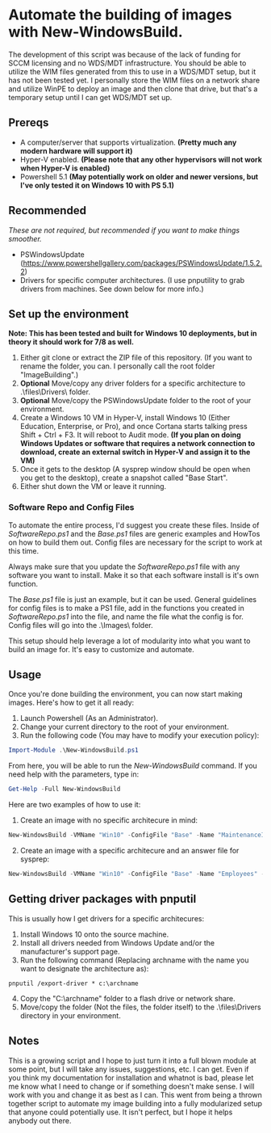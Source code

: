 # Automate the building of images with New-WindowsBuild.

The development of this script was because of the lack of funding for SCCM licensing and no WDS/MDT infrastructure. You should be able to utilize the WIM files generated from this to use in a WDS/MDT setup, but it has not been tested yet. I personally store the WIM files on a network share and utilize WinPE to deploy an image and then clone that drive, but that's a temporary setup until I can get WDS/MDT set up.

## Prereqs

- A computer/server that supports virtualization. **(Pretty much any modern hardware will support it)**
- Hyper-V enabled. **(Please note that any other hypervisors will not work when Hyper-V is enabled)**
- Powershell 5.1 **(May potentially work on older and newer versions, but I've only tested it on Windows 10 with PS 5.1)**
 
## Recommended

*These are not required, but recommended if you want to make things smoother.*

- PSWindowsUpdate (https://www.powershellgallery.com/packages/PSWindowsUpdate/1.5.2.2)
- Drivers for specific computer architectures. (I use pnputility to grab drivers from machines. See down below for more info.)

## Set up the environment

**Note: This has been tested and built for Windows 10 deployments, but in theory it should work for 7/8 as well.**

1. Either git clone or extract the ZIP file of this repository. (If you want to rename the folder, you can. I personally call the root folder "ImageBuilding".)
2. **Optional** Move/copy any driver folders for a specific architecture to .\files\Drivers\ folder.
3. **Optional** Move/copy the PSWindowsUpdate folder to the root of your environment.
4. Create a Windows 10 VM in Hyper-V, install Windows 10 (Either Education, Enterprise, or Pro), and once Cortana starts talking press Shift + Ctrl + F3. It will reboot to Audit mode. **(If you plan on doing Windows Updates or software that requires a network connection to download, create an external switch in Hyper-V and assign it to the VM)**
5. Once it gets to the desktop (A sysprep window should be open when you get to the desktop), create a snapshot called "Base Start".
6. Either shut down the VM or leave it running.

### Software Repo and Config Files

To automate the entire process, I'd suggest you create these files. Inside of *SoftwareRepo.ps1* and the *Base.ps1* files are generic examples and HowTos on how to build them out. Config files are necessary for the script to work at this time.

Always make sure that you update the *SoftwareRepo.ps1* file with any software you want to install. Make it so that each software install is it's own function.

The *Base.ps1* file is just an example, but it can be used. General guidelines for config files is to make a PS1 file, add in the functions you created in *SoftwareRepo.ps1* into the file, and name the file what the config is for. Config files will go into the .\Images\ folder.

This setup should help leverage a lot of modularity into what you want to build an image for. It's easy to customize and automate.

## Usage

Once you're done building the environment, you can now start making images. Here's how to get it all ready:

1. Launch Powershell (As an Administrator).
2. Change your current directory to the root of your environment.
3. Run the following code (You may have to modify your execution policy):

```powershell
Import-Module .\New-WindowsBuild.ps1
```

From here, you will be able to run the *New-WindowsBuild* command. If you need help with the parameters, type in:

```powershell
Get-Help -Full New-WindowsBuild
```

Here are two examples of how to use it:

1. Create an image with no specific architecure in mind:

```powershell
New-WindowsBuild -VMName "Win10" -ConfigFile "Base" -Name "MaintenanceImage"
```

2. Create an image with a specific architecure and an answer file for sysprep:

```powershell
New-WindowsBuild -VMName "Win10" -ConfigFile "Base" -Name "Employees" -Arch "Optiplex3040" -SysprepFile ".\win10.xml"
```

## Getting driver packages with pnputil

This is usually how I get drivers for a specific architecures:

1. Install Windows 10 onto the source machine.
2. Install all drivers needed from Windows Update and/or the manufacturer's support page.
3. Run the following command (Replacing archname with the name you want to designate the architecture as):

`pnputil /export-driver * c:\archname`

4. Copy the "C:\archname" folder to a flash drive or network share.
5. Move/copy the folder (Not the files, the folder itself) to the .\files\Drivers directory in your environment.

## Notes

This is a growing script and I hope to just turn it into a full blown module at some point, but I will take any issues, suggestions, etc. I can get. Even if you think my documentation for installation and whatnot is bad, please let me know what I need to change or if something doesn't make sense. I will work with you and change it as best as I can. This went from being a thrown together script to automate my image building into a fully modularized setup that anyone could potentially use. It isn't perfect, but I hope it helps anybody out there.